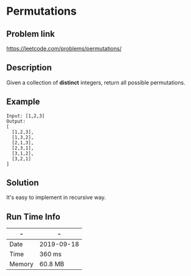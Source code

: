 # Permutations

## Problem link
https://leetcode.com/problems/permutations/

## Description
Given a collection of **distinct** integers, return all possible permutations.

## Example

```
Input: [1,2,3]
Output:
[
  [1,2,3],
  [1,3,2],
  [2,1,3],
  [2,3,1],
  [3,1,2],
  [3,2,1]
]
```



## Solution
It's easy to implement in recursive way.

## Run Time Info

\- | \-
------------ | -------------
Date | 2019-09-18
Time | 360 ms
Memory | 60.8 MB	


